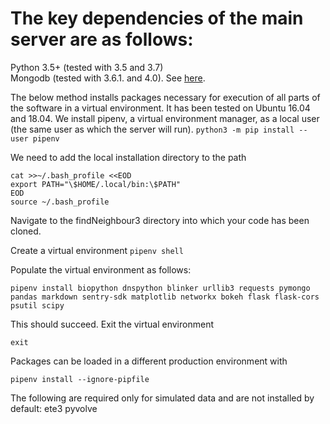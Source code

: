 
# The key dependencies of the main server are as follows:  
Python 3.5+ (tested with 3.5 and 3.7)  
Mongodb  (tested with 3.6.1. and 4.0).  See [here](mongoinstall.md).

The below method installs packages necessary for execution of all parts of the software in a virtual environment.  It has been tested on Ubuntu 16.04 and 18.04.  We install pipenv, a virtual environment manager, as a local user (the same user as which the server will run).
```python3 -m pip install --user pipenv```  

We need to add the local installation directory to the path
```
cat >>~/.bash_profile <<EOD
export PATH="\$HOME/.local/bin:\$PATH"
EOD
source ~/.bash_profile
```

Navigate to the findNeighbour3 directory into which your code has been cloned.  

Create a virtual environment
```pipenv shell```

Populate the virtual environment as follows:
```
pipenv install biopython dnspython blinker urllib3 requests pymongo pandas markdown sentry-sdk matplotlib networkx bokeh flask flask-cors psutil scipy
```
This should succeed.  Exit the virtual environment
```
exit
```

Packages can be loaded in a different production environment with
```
pipenv install --ignore-pipfile
```

The following are required only for simulated data and are not installed by default:
ete3
pyvolve





